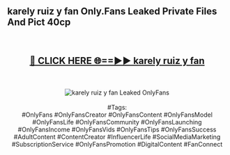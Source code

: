 <h2>karely ruiz y fan Only.Fans Leaked Private Files And Pict 40cp</h2>
<br>
<div align="center">
<h2><a href="https://mediafiles.top/karely_ruiz_y_fan" rel="nofollow">🔴 CLICK HERE 🌐==►► karely ruiz y fan</a></h2>
<br>
<br>
<a href="https://mediafiles.top/karely_ruiz_y_fan" rel="nofollow" data-target="animated-image.originalLink"><img src="https://i.ibb.co.com/WyWwxjT/player-gif2.gif" alt="karely ruiz y fan Leaked OnlyFans" style="max-width: 100%; display: inline-block;" data-target="animated-image.originalImage"></a>
<br><br>
#Tags:
<br>
#OnlyFans #OnlyFansCreator #OnlyFansContent #OnlyFansModel #OnlyFansLife #OnlyFansCommunity #OnlyFansLaunching #OnlyFansIncome #OnlyFansVids #OnlyFansTips #OnlyFansSuccess #AdultContent #ContentCreator #InfluencerLife #SocialMediaMarketing #SubscriptionService #OnlyFansPromotion #DigitalContent #FanConnect
</div>
<br>